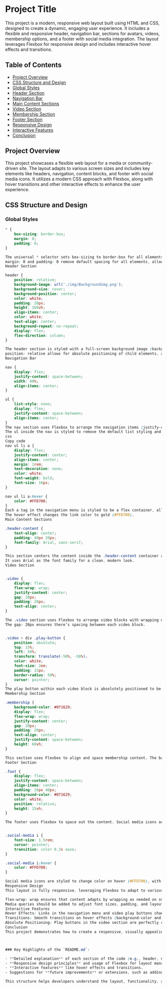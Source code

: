 # Project Title

This project is a modern, responsive web layout built using HTML and CSS, designed to create a dynamic, engaging user experience. It includes a flexible and responsive header, navigation bar, sections for avatars, videos, membership options, and a footer with social media integration. The layout leverages Flexbox for responsive design and includes interactive hover effects and transitions.

## Table of Contents

- [Project Overview](#project-overview)
- [CSS Structure and Design](#css-structure-and-design)
- [Global Styles](#global-styles)
- [Header Section](#header-section)
- [Navigation Bar](#navigation-bar)
- [Main Content Sections](#main-content-sections)
- [Video Section](#video-section)
- [Membership Section](#membership-section)
- [Footer Section](#footer-section)
- [Responsive Design](#responsive-design)
- [Interactive Features](#interactive-features)
- [Conclusion](#conclusion)

## Project Overview

This project showcases a flexible web layout for a media or community-driven site. The layout adapts to various screen sizes and includes key elements like headers, navigation, content blocks, and footer with social media icons. It utilizes a modern CSS approach with Flexbox, along with hover transitions and other interactive effects to enhance the user experience.

## CSS Structure and Design

### Global Styles

```css
* {
	box-sizing: border-box;
	margin: 0;
	padding: 0;
}

The universal * selector sets box-sizing to border-box for all elements, ensuring padding and borders are included in the element’s total width and height.
margin: 0 and padding: 0 remove default spacing for all elements, allowing for precise control over layout.
Header Section

header {
    position: relative;
	background-image: url('./img/Backgroundimg.png');
	background-size: cover;
    background-position: center;
    color: white;
    padding: 20px;
	height: 160vh;
	align-items: center;
	color: white;
	text-align: center;
	background-repeat: no-repeat;
	display: flex;
	flex-direction: column;
}

The header section is styled with a full-screen background image (background-size: cover) and centers its contents (text-align: center, align-items: center).
position: relative allows for absolute positioning of child elements, and height: 160vh ensures the header takes up more than the full viewport height.
Navigation Bar

nav {
    display: flex;
    justify-content: space-between;
    width: 80%;
    align-items: center;
}

ul {
    list-style: none;
    display: flex;
	justify-content: space-between;
	align-items: center;
}
The nav section uses Flexbox to arrange the navigation items (justify-content: space-between) and aligns them centrally.
The ul inside the nav is styled to remove the default list styling and align the list items horizontally (display: flex).
css
Copy code
nav ul li a {
    display: flex;
	justify-content: center;
	align-items: center;
    margin: 1rem;
    text-decoration: none;
    color: white;
    font-weight: bold;
    font-size: 16px;
}

nav ul li a:hover {
    color: #FFD700;
}
Each a tag in the navigation menu is styled to be a flex container, allowing for centered content.
The hover effect changes the link color to gold (#FFD700).
Main Content Sections

.header-content {
    text-align: center;
    padding: 40px 20px;
    font-family: Arial, sans-serif;
}

This section centers the content inside the .header-content container and applies padding for spacing.
It uses Arial as the font family for a clean, modern look.
Video Section


.video {
    display: flex;
    flex-wrap: wrap;
    justify-content: center;
    gap: 20px;
    padding: 20px;
    text-align: center;
}

The .video section uses Flexbox to arrange video blocks with wrapping enabled (flex-wrap: wrap).
The gap: 20px ensures there’s spacing between each video block.


.video > div .play-button {
    position: absolute;
    top: 15%;
    left: 50%;
    transform: translate(-50%, -50%);
    color: white;
    font-size: 2em;
    padding: 15px;
    border-radius: 50%;
    cursor: pointer;
}
The play button within each video block is absolutely positioned to be centered on the video, ensuring a consistent appearance.
Membership Section

.membership {
    background-color: #071629;
    display: flex;
    flex-wrap: wrap;
    justify-content: center;
    gap: 20px;
    padding: 20px;
    text-align: center;
    justify-content: space-between;
    height: 60vh;
}

This section uses Flexbox to align and space membership content. The background is a deep purple (#071629), providing a contrast against the white text.
Footer Section

.foot {
    display: flex;
    justify-content: space-between;
    align-items: center;
    padding: 20px 40px;
    background-color: #071629;
    color: white;
    position: relative;
    height: 15vh;
}

The footer uses Flexbox to space out the content. Social media icons are placed on the right, with the content aligned vertically in the center.


.social-media i {
    font-size: 1.5rem;
    cursor: pointer;
    transition: color 0.3s ease;
}

.social-media i:hover {
    color: #FFD700;
}

Social media icons are styled to change color on hover (#FFD700), with smooth transitions to enhance the interactive experience.
Responsive Design
This layout is fully responsive, leveraging Flexbox to adapt to various screen sizes. Here are a few key points:

flex-wrap: wrap ensures that content adapts by wrapping as needed on smaller screens.
Media queries should be added to adjust font sizes, padding, and layout structures for different devices (e.g., mobile, tablet, desktop).
Interactive Features
Hover Effects: Links in the navigation menu and video play buttons change color or background when hovered.
Transitions: Smooth transitions on hover effects (background-color and transform) enhance the interactivity of elements.
Absolute Positioning: Play buttons in the video section are perfectly centered using absolute positioning.
Conclusion
This project demonstrates how to create a responsive, visually appealing layout with Flexbox. It combines modern design practices with interactive elements, ensuring a smooth and engaging user experience across devices. By utilizing Flexbox, hover transitions, and absolute positioning, this layout adapts to various screen sizes and provides an intuitive navigation and interaction experience.



### Key Highlights of the `README.md`:

- **Detailed explanation** of each section of the code (e.g., header, navigation, video section, etc.).
- **Responsive design principles** and usage of Flexbox for layout management.
- **Interactive features** like hover effects and transitions.
- Suggestions for **future improvements** or extensions, such as adding JavaScript.

This structure helps developers understand the layout, functionality, and how to potentially modify or extend it. Let me know if you'd like to refine any section further!